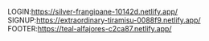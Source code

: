 LOGIN:https://silver-frangipane-10142d.netlify.app/
SIGNUP:https://extraordinary-tiramisu-0088f9.netlify.app/
FOOTER:https://teal-alfajores-c2ca87.netlify.app/
